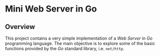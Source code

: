 # Mini Web Server in Go

## Overview
This project contains a very simple implementation of a *Web Server* in *Go* programming language. The main objective is to explore some of the basic functions provided by the *Go* standard library, i.e. `net/http`.

